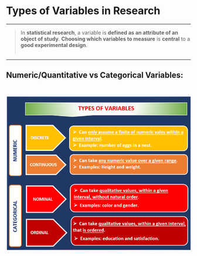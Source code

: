 # Types of Variables in Research
- - - 

> In **statistical research**, a variable is **defined as an attribute of an object of study**. **Choosing which variables to measure** is **central** to a **good experimental design**.<br><br>
- - - 
## Numeric/Quantitative vs Categorical Variables:<br><br>
![Types of Variables](Image/TYPES%20OF%20VARIABLES.png)
